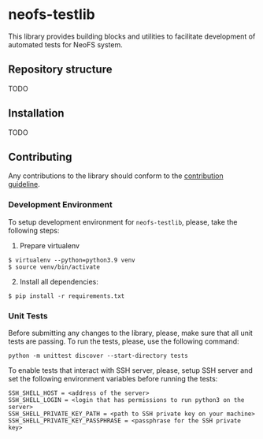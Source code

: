 # neofs-testlib
This library provides building blocks and utilities to facilitate development of automated tests for NeoFS system.

## Repository structure
TODO

## Installation
TODO

## Contributing
Any contributions to the library should conform to the [contribution guideline](https://github.com/nspcc-dev/neofs-node/blob/master/CONTRIBUTING.md).

### Development Environment
To setup development environment for `neofs-testlib`, please, take the following steps:
1. Prepare virtualenv

```
$ virtualenv --python=python3.9 venv
$ source venv/bin/activate
```

2. Install all dependencies:

```
$ pip install -r requirements.txt
```

### Unit Tests
Before submitting any changes to the library, please, make sure that all unit tests are passing. To run the tests, please, use the following command:
```
python -m unittest discover --start-directory tests
```

To enable tests that interact with SSH server, please, setup SSH server and set the following environment variables before running the tests:
```
SSH_SHELL_HOST = <address of the server>
SSH_SHELL_LOGIN = <login that has permissions to run python3 on the server>
SSH_SHELL_PRIVATE_KEY_PATH = <path to SSH private key on your machine>
SSH_SHELL_PRIVATE_KEY_PASSPHRASE = <passphrase for the SSH private key>
```